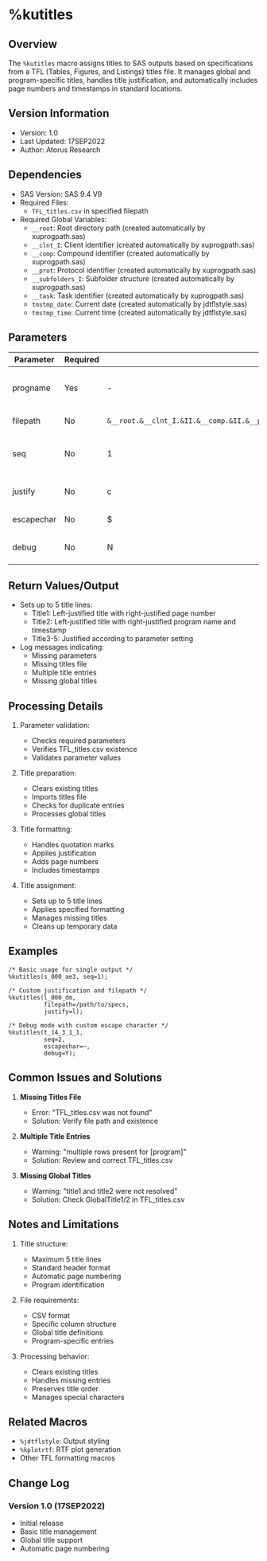 # %kutitles

## Overview
The `%kutitles` macro assigns titles to SAS outputs based on specifications from a TFL (Tables, Figures, and Listings) titles file. It manages global and program-specific titles, handles title justification, and automatically includes page numbers and timestamps in standard locations.

## Version Information
- Version: 1.0
- Last Updated: 17SEP2022
- Author: Atorus Research

## Dependencies
- SAS Version: SAS 9.4 V9
- Required Files:
  - `TFL_titles.csv` in specified filepath
- Required Global Variables:
  - `__root`: Root directory path (created automatically by xuprogpath.sas)
  - `__clnt_I`: Client identifier (created automatically by xuprogpath.sas)
  - `__comp`: Compound identifier (created automatically by xuprogpath.sas)
  - `__prot`: Protocol identifier (created automatically by xuprogpath.sas)
  - `__subfolders_I`: Subfolder structure (created automatically by xuprogpath.sas)
  - `__task`: Task identifier (created automatically by xuprogpath.sas)
  - `tmstmp_date`: Current date (created automatically by jdtflstyle.sas)
  - `tmstmp_time`: Current time (created automatically by jdtflstyle.sas)

## Parameters
| Parameter | Required | Default | Description |
|-----------|----------|---------|-------------|
| progname | Yes | - | Program name to search in TFL_titles.csv |
| filepath | No | `&__root.&__clnt_I.&II.&__comp.&II.&__prot.&__subfolders_I.&II.&__task.&II.final&II.specs` | Path to TFL_titles.csv |
| seq | No | 1 | Sequence number of output in TFL_titles.csv |
| justify | No | c | Title alignment (l/c/r) |
| escapechar | No | $ | ODS escape character |
| debug | No | N | Flag to retain temporary datasets |

## Return Values/Output
- Sets up to 5 title lines:
  - Title1: Left-justified title with right-justified page number
  - Title2: Left-justified title with right-justified program name and timestamp
  - Title3-5: Justified according to parameter setting
- Log messages indicating:
  - Missing parameters
  - Missing titles file
  - Multiple title entries
  - Missing global titles

## Processing Details
1. Parameter validation:
   - Checks required parameters
   - Verifies TFL_titles.csv existence
   - Validates parameter values

2. Title preparation:
   - Clears existing titles
   - Imports titles file
   - Checks for duplicate entries
   - Processes global titles

3. Title formatting:
   - Handles quotation marks
   - Applies justification
   - Adds page numbers
   - Includes timestamps

4. Title assignment:
   - Sets up to 5 title lines
   - Applies specified formatting
   - Manages missing titles
   - Cleans up temporary data

## Examples
```sas
/* Basic usage for single output */
%kutitles(s_000_ae3, seq=1);

/* Custom justification and filepath */
%kutitles(l_000_dm,
          filepath=/path/to/specs,
          justify=l);

/* Debug mode with custom escape character */
%kutitles(t_14_3_1_1,
          seq=2,
          escapechar=~,
          debug=Y);
```

## Common Issues and Solutions
1. **Missing Titles File**
   - Error: "TFL_titles.csv was not found"
   - Solution: Verify file path and existence

2. **Multiple Title Entries**
   - Warning: "multiple rows present for [program]"
   - Solution: Review and correct TFL_titles.csv

3. **Missing Global Titles**
   - Warning: "title1 and title2 were not resolved"
   - Solution: Check GlobalTitle1/2 in TFL_titles.csv

## Notes and Limitations
1. Title structure:
   - Maximum 5 title lines
   - Standard header format
   - Automatic page numbering
   - Program identification

2. File requirements:
   - CSV format
   - Specific column structure
   - Global title definitions
   - Program-specific entries

3. Processing behavior:
   - Clears existing titles
   - Handles missing entries
   - Preserves title order
   - Manages special characters

## Related Macros
- `%jdtflstyle`: Output styling
- `%kplotrtf`: RTF plot generation
- Other TFL formatting macros

## Change Log
### Version 1.0 (17SEP2022)
- Initial release
- Basic title management
- Global title support
- Automatic page numbering 